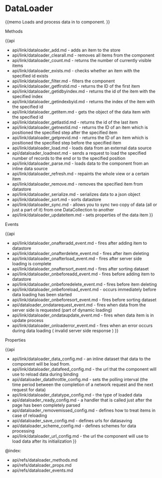 DataLoader 
=============

{{memo Loads and process data in to component. }}





<div class='h2'>Methods</div>

{{api
- api/link/dataloader_add.md - adds an item to the store
- api/link/dataloader_clearall.md - removes all items from the component
- api/link/dataloader_count.md - returns the number of currently visible items
- api/link/dataloader_exists.md - checks whether an item with the specified id exists
- api/link/dataloader_filter.md - filters the component
- api/link/dataloader_getfirstid.md - returns the ID of the first item
- api/link/dataloader_getidbyindex.md - returns the id of the item with the specified index
- api/link/dataloader_getindexbyid.md - returns the index of the item with the specified id
- api/link/dataloader_getitem.md - gets the object of the data item with the specified id
- api/link/dataloader_getlastid.md - returns the id of the last item
- api/link/dataloader_getnextid.md - returns the ID of an item which is positioned the specified step after the specified item
- api/link/dataloader_getprevid.md - returns the ID of an item which is positioned the specified step before the specified item
- api/link/dataloader_load.md - loads data from an external data source
- api/dataloader_loadnext.md - sends a request to load the specified number of records to the end or to the specified position
- api/link/dataloader_parse.md - loads data to the component from an inline data source
- api/link/dataloader_refresh.md - repaints the whole view or a certain item
- api/link/dataloader_remove.md - removes the specified item from datastore
- api/link/dataloader_serialize.md - serializes data to a json object
- api/link/dataloader_sort.md - sorts datastore
- api/link/dataloader_sync.md - allows you to sync two copy of data (all or just a part of it) from one DataCollection to another
- api/link/dataloader_updateitem.md - sets properties of the data item
}}


<div class='h2'>Events</div>


{{api
- api/link/dataloader_onafteradd_event.md - fires after adding item to datastore
- api/link/dataloader_onafterdelete_event.md - fires after item deleting
- api/link/dataloader_onafterload_event.md - fires after server side loading is complete
- api/link/dataloader_onaftersort_event.md - fires after sorting dataset
- api/link/dataloader_onbeforeadd_event.md - fires before adding item to datastore
- api/link/dataloader_onbeforedelete_event.md - fires before item deleting
- api/link/dataloader_onbeforeload_event.md - occurs immediately before data loading has been started
- api/link/dataloader_onbeforesort_event.md - fires before sorting dataset
- api/dataloader_ondatarequest_event.md - fires when data from the server side is requested (part of dynamic loading)
- api/link/dataloader_ondataupdate_event.md - fires when data item is in update process
- api/link/dataloader_onloaderror_event.md - fires when an error occurs during data loading ( invalid server side response )
}}


<div class='h2'>Properties</div>

{{api
- api/link/dataloader_data_config.md - an inline dataset that data to the component will be load from.
- api/link/dataloader_datafeed_config.md - the url that the component will use to reload data during binding
- api/dataloader_datathrottle_config.md - sets the polling interval (the time period between the completion of a network request and the next request for data)
- api/link/dataloader_datatype_config.md - the type of loaded data
- api/dataloader_ready_config.md - a handler that is called just after the page has been completely parsed
- api/dataloader_removemissed_config.md - defines how to treat items in case of reloading
- api/dataloader_save_config.md - defines urls for datasaving
- api/dataloader_scheme_config.md - defines schemes for data processing
- api/link/dataloader_url_config.md - the url the component will use to load data after its initialization
}}





@index:
- api/refs/dataloader_methods.md
- api/refs/dataloader_props.md
- api/refs/dataloader_events.md

